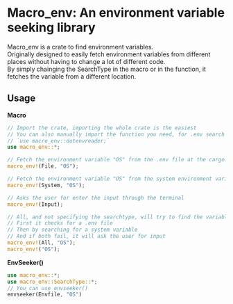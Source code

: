 Macro_env: An environment variable seeking library
==================================================

Macro_env is a crate to find environment variables.  
Originally designed to easily fetch environment variables from different places without having to change a lot of different code.  
By simply chainging the SearchType in the macro or in the function, it fetches the variable from a different location.  


## Usage

**Macro**

```rs
// Import the crate, importing the whole crate is the easiest
// You can also manually import the function you need, for .env search for example:
// `use macro_env::dotenvreader;`
use macro_env::*;

// Fetch the environment variable "OS" from the .env file at the cargo.toml level
macro_env!(File, "OS");

// Fetch the environment variable "OS" from the system environment variables
macro_env!(System, "OS");

// Asks the user for enter the input through the terminal
macro_env!(Input);

// All, and not specifying the searchtype, will try to find the variable through all 3 methods:
// First it checks for a .env file
// Then by searching for a system variable
// And if both fail, it will ask the user for input
macro_env!(All, "OS");
macro_env!("OS");

```


**EnvSeeker()**

```rs
use macro_env::*;
use macro_env::SearchType::*;
// You can use envseeker()
envseeker(Envfile, "OS")



```


